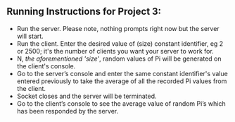 ## Running Instructions for Project 3: 

* Run the server. Please note, nothing prompts right now but the server will start.
* Run the client. Enter the desired value of (size) constant identifier, eg 2 or 2500; it's the number of clients you want your server to work for. 
* N, *the aforementioned 'size'*, random values of Pi will be generated on the client's console.
* Go to the server’s console and enter the same constant identifier's value entered previously to take the average of all the recorded Pi values from the client.
* Socket closes and the server will be terminated.
* Go to the client’s console to see the average value of random Pi’s which has been responded by the server.
